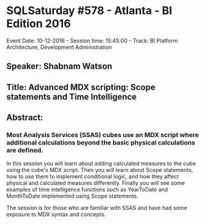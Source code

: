 # SQLSaturday #578 - Atlanta - BI Edition 2016
Event Date: 10-12-2016 - Session time: 15:45:00 - Track: BI Platform Architecture, Development  Administration
## Speaker: Shabnam Watson
## Title: Advanced MDX scripting: Scope statements and Time Intelligence
## Abstract:
### Most Analysis Services (SSAS) cubes use an MDX script where additional calculations beyond the basic physical calculations are defined.

In this session you will learn about adding calculated measures to the cube using the cube's MDX script. Then you will learn about Scope statements, how to use them to implement conditional logic, and how they affect physical and calculated measures differently. Finally you will see some examples of time intelligence functions such as YearToDate and MonthToDate implemented using Scope statements. 

The session is for those who are familiar with SSAS and have had some exposure to MDX syntax and concepts.
